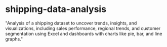# shipping-data-analysis
"Analysis of a shipping dataset to uncover trends, insights, and visualizations, including sales performance, regional trends, and customer segmentation using Excel and dashboards with charts like pie, bar, and line graphs."
